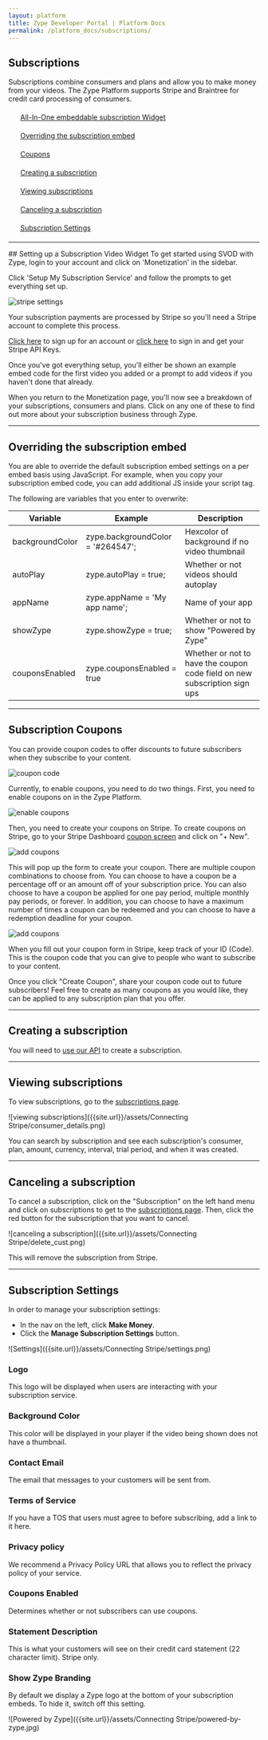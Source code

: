 ```yaml
---
layout: platform
title: Zype Developer Portal | Platform Docs
permalink: /platform_docs/subscriptions/
---
```

## Subscriptions
Subscriptions combine consumers and plans and allow you to make money from your videos.
The Zype Platform supports Stripe and Braintree for credit card processing of consumers.

<div style="width: 100%;">
<div style="margin: 20px;"><span class="fa fa-file-text" style="margin-right: 4px;"></span>
<a href="#1">
All-In-One embeddable subscription Widget</a>
</div>
<div style="margin: 20px;"><span class="fa fa-file-text" style="margin-right: 4px;"></span>
<a href="#2">
Overriding the subscription embed</a>
</div>
<div style="margin: 20px;"><span class="fa fa-file-text" style="margin-right: 4px;"></span>
<a href="#3">
Coupons</a>
</div>
<div style="margin: 20px;"><span class="fa fa-file-text" style="margin-right: 4px;"></span>
<a href="#4">
Creating a subscription</a>
</div>
<div style="margin: 20px;"><span class="fa fa-file-text" style="margin-right: 4px;"></span>
<a href="#5">
Viewing subscriptions</a>
</div>
<div style="margin: 20px;"><span class="fa fa-file-text" style="margin-right: 4px;"></span>
<a href="#6">
Canceling a subscription</a>
</div>
<div style="margin: 20px;"><span class="fa fa-file-text" style="margin-right: 4px;"></span>
<a href="#subscription_settings">
Subscription Settings</a>
</div>
</div>

<hr id="1">
## Setting up a Subscription Video Widget
To get started using SVOD with Zype, login to your account and click on 'Monetization' in the sidebar.

Click 'Setup My Subscription Service' and follow the prompts to get everything set up.

![stripe settings]({{site.url}}/assets/subscription_setup/monetization.png)

Your subscription payments are processed by Stripe so you'll need a Stripe account to complete this process.

[Click here](https://dashboard.stripe.com/register) to sign up for an account or [click here](https://dashboard.stripe.com/account/apikeys) to sign in and get your Stripe API Keys.

Once you've got everything setup, you'll either be shown an example embed code for the first video you added or a prompt to add videos if you haven't done that already.

When you return to the Monetization page, you'll now see a breakdown of your subscriptions, consumers and plans. Click on any one of these to find out more about your subscription business through Zype.

<hr id="2">

## Overriding the subscription embed

You are able to override the default subscription embed settings on a per embed basis using JavaScript.
For example, when you copy your subscription embed code, you can add additional JS inside
your script tag.

The following are variables that you enter to overwrite:

Variable | Example | Description
--------- | -------- | ----
backgroundColor | zype.backgroundColor = '#264547'; | Hexcolor of background if no video thumbnail
autoPlay | zype.autoPlay = true;   | Whether or not videos should autoplay
appName | zype.appName = 'My app name'; | Name of your app
showZype | zype.showZype = true; | Whether or not to show "Powered by Zype"
couponsEnabled | zype.couponsEnabled = true | Whether or not to have the coupon code field on new subscription sign ups

<hr id='3'>

## Subscription Coupons

You can provide coupon codes to offer discounts to future subscribers when they subscribe
to your content.

![coupon code]({{site.url}}/assets/coupons/pay_with_coupons.png)

Currently, to enable coupons, you need to do two things. First, you need to enable coupons
on in the Zype Platform.

![enable coupons]({{site.url}}/assets/coupons/zype_enable.png)

Then, you need to create your coupons on Stripe. To create coupons on Stripe, go to your Stripe Dashboard [coupon screen](https://dashboard.stripe.com/coupons) and click on "+ New".

![add coupons]({{site.url}}/assets/coupons/stripe_add_coupon.png)

This will pop up the form to create your coupon. There are multiple coupon combinations to
choose from. You can choose to have a coupon be a percentage off or an amount off of your
subscription price. You can also choose to have a coupon be applied for one pay period, multiple
monthly pay periods, or forever. In addition, you can choose to have a maximum number of times
a coupon can be redeemed and you can choose to have a redemption deadline for your coupon.

![add coupons]({{site.url}}/assets/coupons/create_coupon.png)

When you fill out your coupon form in Stripe, keep track of your ID (Code). This is the
coupon code that you can give to people who want to subscribe to your content.

Once you click "Create Coupon", share your coupon code out to future subscribers! Feel
free to create as many coupons as you would like, they can be applied to any subscription
plan that you offer.

<hr id="4">

## Creating a subscription
You will need to [use our API](http://dev.zype.com/api_docs/subscriptions/) to create a subscription.

<hr id="5">

## Viewing subscriptions
To view subscriptions, go to the [subscriptions page](https://admin.zype.com/subscriptions).

![viewing subscriptions]({{site.url}}/assets/Connecting Stripe/consumer_details.png)

You can search by subscription and see each subscription's consumer, plan, amount, currency,
interval, trial period, and when it was created.

<hr id="6">

## Canceling a subscription
To cancel a subscription, click on the
"Subscription" on the left hand menu and click on subscriptions to get to the [subscriptions page](https://admin.zype.com/subscriptions).
Then, click the red button for the subscription that you want to cancel.

![canceling a subscription]({{site.url}}/assets/Connecting Stripe/delete_cust.png)

This will remove the subscription from Stripe.

<hr id="subscription_settings">

## Subscription Settings

In order to manage your subscription settings:

- In the nav on the left, click <b>Make Money</b>.
- Click the <b>Manage Subscription Settings</b> button.

![Settings]({{site.url}}/assets/Connecting Stripe/settings.png)

### Logo

This logo will be displayed when users are interacting with your subscription service.

### Background Color

This color will be displayed in your player if the video being shown does not have a thumbnail.

### Contact Email

The email that messages to your customers will be sent from.

### Terms of Service

If you have a TOS that users must agree to before subscribing, add a link to it here.

### Privacy policy

We recommend a Privacy Policy URL that allows you to reflect the privacy policy of your service.

### Coupons Enabled

Determines whether or not subscribers can use coupons.

### Statement Description

This is what your customers will see on their credit card statement (22 character limit). Stripe only.

### Show Zype Branding

By default we display a Zype logo at the bottom of your subscription embeds. To hide it, switch off this setting.

![Powered by Zype]({{site.url}}/assets/Connecting Stripe/powered-by-zype.jpg)
